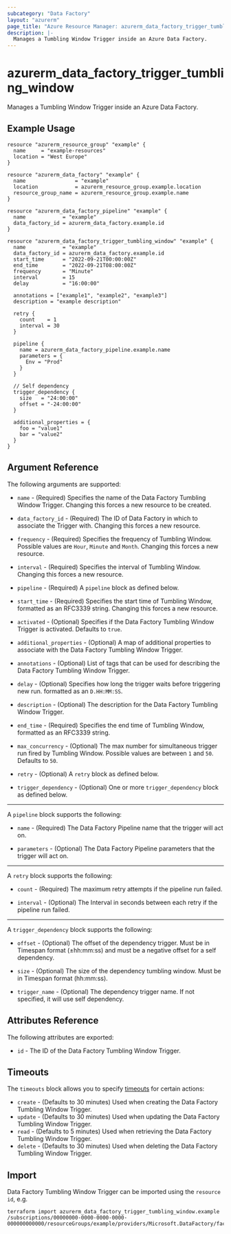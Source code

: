 ```yaml
---
subcategory: "Data Factory"
layout: "azurerm"
page_title: "Azure Resource Manager: azurerm_data_factory_trigger_tumbling_window"
description: |-
  Manages a Tumbling Window Trigger inside an Azure Data Factory.
---
```


# azurerm_data_factory_trigger_tumbling_window

Manages a Tumbling Window Trigger inside an Azure Data Factory.

## Example Usage

```hcl
resource "azurerm_resource_group" "example" {
  name     = "example-resources"
  location = "West Europe"
}

resource "azurerm_data_factory" "example" {
  name                = "example"
  location            = azurerm_resource_group.example.location
  resource_group_name = azurerm_resource_group.example.name
}

resource "azurerm_data_factory_pipeline" "example" {
  name            = "example"
  data_factory_id = azurerm_data_factory.example.id
}

resource "azurerm_data_factory_trigger_tumbling_window" "example" {
  name            = "example"
  data_factory_id = azurerm_data_factory.example.id
  start_time      = "2022-09-21T00:00:00Z"
  end_time        = "2022-09-21T08:00:00Z"
  frequency       = "Minute"
  interval        = 15
  delay           = "16:00:00"

  annotations = ["example1", "example2", "example3"]
  description = "example description"

  retry {
    count    = 1
    interval = 30
  }

  pipeline {
    name = azurerm_data_factory_pipeline.example.name
    parameters = {
      Env = "Prod"
    }
  }

  // Self dependency
  trigger_dependency {
    size   = "24:00:00"
    offset = "-24:00:00"
  }

  additional_properties = {
    foo = "value1"
    bar = "value2"
  }
}
```

## Argument Reference

The following arguments are supported:

* `name` - (Required) Specifies the name of the Data Factory Tumbling Window Trigger. Changing this forces a new resource to be created.

* `data_factory_id` - (Required) The ID of Data Factory in which to associate the Trigger with. Changing this forces a new resource.

* `frequency` - (Required) Specifies the frequency of Tumbling Window. Possible values are `Hour`, `Minute` and `Month`. Changing this forces a new resource.

* `interval` - (Required) Specifies the interval of Tumbling Window. Changing this forces a new resource.

* `pipeline` - (Required) A `pipeline` block as defined below.

* `start_time` - (Required) Specifies the start time of Tumbling Window, formatted as an RFC3339 string. Changing this forces a new resource.

* `activated` - (Optional) Specifies if the Data Factory Tumbling Window Trigger is activated. Defaults to `true`.

* `additional_properties` - (Optional) A map of additional properties to associate with the Data Factory Tumbling Window Trigger.

* `annotations` - (Optional) List of tags that can be used for describing the Data Factory Tumbling Window Trigger.

* `delay` - (Optional) Specifies how long the trigger waits before triggering new run. formatted as an `D.HH:MM:SS`.

* `description` - (Optional) The description for the Data Factory Tumbling Window Trigger.

* `end_time` - (Required) Specifies the end time of Tumbling Window, formatted as an RFC3339 string.

* `max_concurrency` - (Optional) The max number for simultaneous trigger run fired by Tumbling Window. Possible values are between `1` and `50`. Defaults to `50`.

* `retry` - (Optional) A `retry` block as defined below.

* `trigger_dependency` - (Optional) One or more `trigger_dependency` block as defined below.

---

A `pipeline` block supports the following:

* `name` - (Required) The Data Factory Pipeline name that the trigger will act on.

* `parameters` - (Optional) The Data Factory Pipeline parameters that the trigger will act on.

---

A `retry` block supports the following:

* `count` - (Required) The maximum retry attempts if the pipeline run failed.

* `interval` - (Optional) The Interval in seconds between each retry if the pipeline run failed.

---

A `trigger_dependency` block supports the following:

* `offset` - (Optional) The offset of the dependency trigger. Must be in Timespan format (±hh:mm:ss) and must be a negative offset for a self dependency.
  
* `size` - (Optional) The size of the dependency tumbling window. Must be in Timespan format (hh:mm:ss).

* `trigger_name` - (Optional) The dependency trigger name. If not specified, it will use self dependency.

## Attributes Reference

The following attributes are exported:

* `id` - The ID of the Data Factory Tumbling Window Trigger.

## Timeouts

The `timeouts` block allows you to specify [timeouts](https://www.terraform.io/docs/configuration/resources.html#timeouts) for certain actions:

* `create` - (Defaults to 30 minutes) Used when creating the Data Factory Tumbling Window Trigger.
* `update` - (Defaults to 30 minutes) Used when updating the Data Factory Tumbling Window Trigger.
* `read` - (Defaults to 5 minutes) Used when retrieving the Data Factory Tumbling Window Trigger.
* `delete` - (Defaults to 30 minutes) Used when deleting the Data Factory Tumbling Window Trigger.

## Import

Data Factory Tumbling Window Trigger can be imported using the `resource id`, e.g.

```shell
terraform import azurerm_data_factory_trigger_tumbling_window.example /subscriptions/00000000-0000-0000-0000-000000000000/resourceGroups/example/providers/Microsoft.DataFactory/factories/example/triggers/example
```
